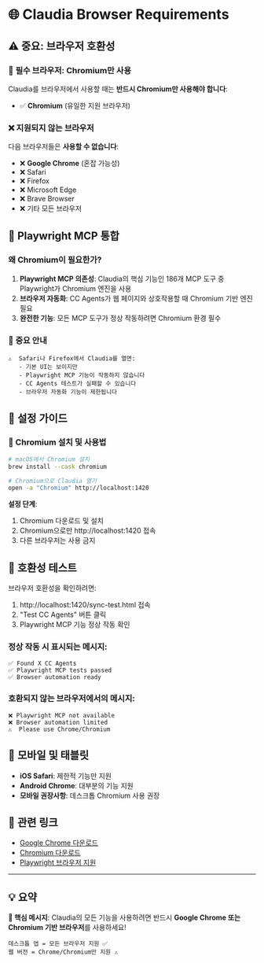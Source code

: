 # 🌐 Claudia Browser Requirements

## ⚠️ **중요: 브라우저 호환성**

### 🎯 **필수 브라우저: Chromium만 사용**

Claudia를 브라우저에서 사용할 때는 **반드시 Chromium만 사용해야 합니다**:

- ✅ **Chromium** (유일한 지원 브라우저)

### ❌ **지원되지 않는 브라우저**

다음 브라우저들은 **사용할 수 없습니다**:

- ❌ **Google Chrome** (혼잡 가능성)
- ❌ Safari
- ❌ Firefox  
- ❌ Microsoft Edge
- ❌ Brave Browser
- ❌ 기타 모든 브라우저

## 🤖 **Playwright MCP 통합**

### 왜 Chromium이 필요한가?

1. **Playwright MCP 의존성**: Claudia의 핵심 기능인 186개 MCP 도구 중 Playwright가 Chromium 엔진을 사용
2. **브라우저 자동화**: CC Agents가 웹 페이지와 상호작용할 때 Chromium 기반 엔진 필요
3. **완전한 기능**: 모든 MCP 도구가 정상 작동하려면 Chromium 환경 필수

### 🚨 **중요 안내**

```
⚠️  Safari나 Firefox에서 Claudia를 열면:
   - 기본 UI는 보이지만
   - Playwright MCP 기능이 작동하지 않습니다
   - CC Agents 테스트가 실패할 수 있습니다
   - 브라우저 자동화 기능이 제한됩니다
```

## 🔧 **설정 가이드**

### 🎯 Chromium 설치 및 사용법

```bash
# macOS에서 Chromium 설치
brew install --cask chromium

# Chromium으로 Claudia 열기
open -a "Chromium" http://localhost:1420
```

**설정 단계**:
1. Chromium 다운로드 및 설치
2. Chromium으로만 http://localhost:1420 접속
3. 다른 브라우저는 사용 금지

## 🧪 **호환성 테스트**

브라우저 호환성을 확인하려면:

1. http://localhost:1420/sync-test.html 접속
2. "Test CC Agents" 버튼 클릭
3. Playwright MCP 기능 정상 작동 확인

### 정상 작동 시 표시되는 메시지:
```
✅ Found X CC Agents
✅ Playwright MCP tests passed
✅ Browser automation ready
```

### 호환되지 않는 브라우저에서의 메시지:
```
❌ Playwright MCP not available
❌ Browser automation limited
⚠️  Please use Chrome/Chromium
```

## 📱 **모바일 및 태블릿**

- **iOS Safari**: 제한적 기능만 지원
- **Android Chrome**: 대부분의 기능 지원
- **모바일 권장사항**: 데스크톱 Chromium 사용 권장

## 🔗 **관련 링크**

- [Google Chrome 다운로드](https://www.google.com/chrome/)
- [Chromium 다운로드](https://www.chromium.org/getting-involved/download-chromium/)
- [Playwright 브라우저 지원](https://playwright.dev/docs/browsers)

---

## 💡 **요약**

**🎯 핵심 메시지**: Claudia의 모든 기능을 사용하려면 반드시 **Google Chrome 또는 Chromium 기반 브라우저**를 사용하세요!

```
데스크톱 앱 = 모든 브라우저 지원 ✅
웹 버전 = Chrome/Chromium만 지원 ⚠️
```